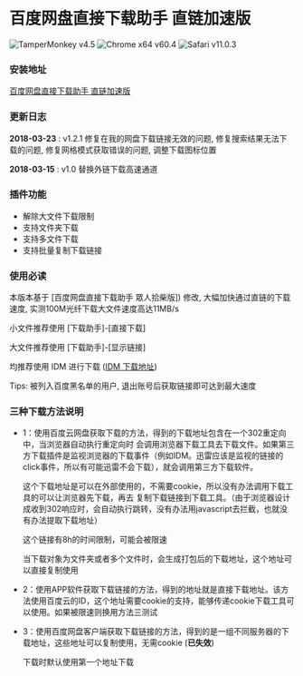 # 百度网盘直接下载助手 直链加速版
![TamperMonkey v4.5](https://img.shields.io/badge/TamperMonkey-v4.5-brightgreen.svg)
![Chrome x64 v60.4](https://img.shields.io/badge/Chrome%20x64-v60.4-brightgreen.svg)
![Safari v11.0.3](https://img.shields.io/badge/Safari%20-v11.0.3-brightgreen.svg)
### 安装地址
[百度网盘直接下载助手 直链加速版](https://greasyfork.org/zh-CN/scripts/39504-%E7%99%BE%E5%BA%A6%E7%BD%91%E7%9B%98%E7%9B%B4%E6%8E%A5%E4%B8%8B%E8%BD%BD%E5%8A%A9%E6%89%8B-%E7%9B%B4%E9%93%BE%E5%8A%A0%E9%80%9F%E7%89%88)
### 更新日志

**2018-03-23** : v1.2.1 修复在我的网盘下载链接无效的问题, 修复搜索结果无法下载的问题, 修复网格模式获取错误的问题, 调整下载图标位置

**2018-03-15** : v1.0 替换外链下载高速通道

### 插件功能
- 解除大文件下载限制
- 支持文件夹下载
- 支持多文件下载
- 支持批量复制下载链接

### 使用必读

本版本基于 [百度网盘直接下载助手 眾人拾柴版]) 修改, 大幅加快通过直链的下载速度, 实测100M光纤下载大文件速度高达11MB/s

小文件推荐使用 [下载助手]-[直接下载]

大文件推荐使用 [下载助手]-[显示链接]

均推荐使用 IDM 进行下载 ([IDM 下载地址](http://internetdownloadmanager.com/download.html))

Tips: 被列入百度黑名单的用户, 退出账号后获取链接即可达到最大速度

### 三种下载方法说明

- 1：使用百度云网盘获取下载的方法，得到的下载地址包含在一个302重定向中，当浏览器自动执行重定向时
    会调用浏览器下载工具去下载文件。如果第三方下载插件是监视浏览器的下载事件（例如IDM。迅雷应该是监视的链接的click事件，所以有可能迅雷不会下载），就会调用第三方下载软件。

    这个下载地址是可以在外部使用的，不需要cookie，所以没有办法调用下载工具的可以让浏览器先下载，再去
    复制下载链接到下载工具。（由于浏览器设计成收到302响应时，会自动执行跳转，没有办法用javascript去拦截，也就没有办法提取下载地址）

    这个链接有8h的时间限制，可能会被限速

    当下载对象为文件夹或者多个文件时，会生成打包后的下载地址，这个地址可以直接复制使用
- 2：使用APP软件获取下载链接的方法，得到的地址就是直接下载地址。该方法使用百度云的ID，这个地址需要cookie的支持，能够传递cookie下载工具可以使用。如果被限速则换用方法三测试
- 3：使用百度网盘客户端获取下载链接的方法，得到的是一组不同服务器的下载地址，这些地址可以复制使用，无需cookie (**已失效**)

  下载时默认使用第一个地址下载